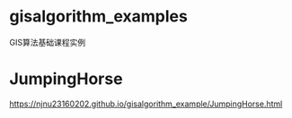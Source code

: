 # gisalgorithm_examples
GIS算法基础课程实例
# JumpingHorse
https://njnu23160202.github.io/gisalgorithm_example/JumpingHorse.html

